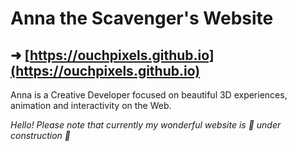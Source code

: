 # Anna the Scavenger's Website 

## ➜ [https://ouchpixels.github.io](https://ouchpixels.github.io)

Anna is a Creative Developer focused on beautiful 3D experiences, animation and interactivity on the Web.

*Hello! Please note that currently my wonderful website is 🚧 under construction 🚧*



